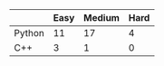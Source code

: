 |           | Easy  | Medium | Hard  |
|-----------|-------|--------|-------|
| Python    | 11    | 17     | 4     |
| C++       | 3     | 1      | 0     |